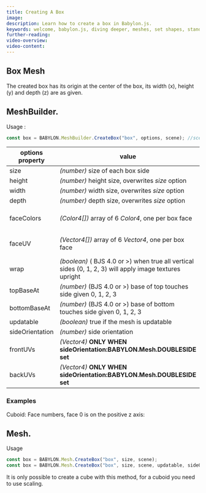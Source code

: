 ```yaml
---
title: Creating A Box
image: 
description: Learn how to create a box in Babylon.js.
keywords: welcome, babylon.js, diving deeper, meshes, set shapes, standard shapes, box
further-reading:
video-overview:
video-content:
---
```



## Box Mesh
The created box has its origin at the center of the box, its width (x), height (y) and depth (z) are as given.
## MeshBuilder.
Usage :
```javascript
const box = BABYLON.MeshBuilder.CreateBox("box", options, scene); //scene is optional and defaults to the current scene
```

options property|value|default value
--------|-----|------------
size|_(number)_ size of each box side|1
height|_(number)_ height size, overwrites _size_ option|size
width|_(number)_ width size, overwrites _size_ option|size
depth|_(number)_ depth size,  overwrites _size_ option|size
faceColors|_(Color4[])_ array of 6 _Color4_, one per box face|Color4(1, 1, 1, 1) for each side
faceUV|_(Vector4[])_ array of 6 _Vector4_, one per box face| UVs(0, 0, 1, 1) for each side
wrap|_(boolean)_ ( BJS 4.0 or >) when true all vertical sides (0, 1, 2, 3) will apply image textures upright | false
topBaseAt|_(number)_ (BJS 4.0 or >) base of top touches side given 0, 1, 2, 3| 1
bottomBaseAt|_(number)_ (BJS 4.0 or >) base of bottom touches side given 0, 1, 2, 3| 0
updatable|_(boolean)_ true if the mesh is updatable|false
sideOrientation|_(number)_ side orientation|DEFAULTSIDE
frontUVs|_(Vector4)_  **ONLY WHEN sideOrientation:BABYLON.Mesh.DOUBLESIDE set** | Vector4(0,0, 1,1) 
backUVs|_(Vector4)_  **ONLY WHEN sideOrientation:BABYLON.Mesh.DOUBLESIDE set** | Vector4(0,0, 1,1) 


### Examples
Cuboid: <Playground id="#6XIT28#4" title="Create a Cuboid" description="Simple example of creating a cuboid." image="/img/playgroundsAndNMEs/divingDeeperMeshSetShapes1.jpg"/> 
Face numbers, face 0 is on the positive z axis: <Playground id="#6XIT28#5" title="Create a Box With Face Numbers" description="Simple example of creating a box with face numbers." image="/img/playgroundsAndNMEs/divingDeeperMeshSetShapes2.jpg"/>

## Mesh.
Usage
```javascript
const box = BABYLON.Mesh.CreateBox("box", size, scene);
const box = BABYLON.Mesh.CreateBox("box", size, scene, updatable, sideOrientation); //optional parameters after scene
```
It is only possible to create a cube with this method, for a cuboid you need to use scaling.

